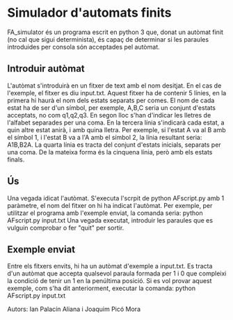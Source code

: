# Simulador d'automats finits
FA_simulator és un programa escrit en python 3 que, donat
un autòmat finit (no cal que sigui determinista), és capaç
de determinar si les paraules introduides per consola són
acceptades pel autòmat.

## Introduir autòmat
L'autòmat s'introduirà en un fitxer de text amb el nom 
desitjat. En el cas de l'exemple, el fitxer es diu 
input.txt.
Aquest fitxer ha de contenir 5 línies, en la primera hi
haurà el nom dels estats separats per comes. El nom de 
cada estat ha de ser d'un símbol, per exemple, A,B,C seria
un conjunt d'estats acceptats, no com q1,q2,q3.
En segon lloc s'han d'indicar les lletres
de l'alfabet separades per una coma.
En la tercera línia s'indicarà cada estat, a quin altre
estat anirà, i amb quina lletra. Per exemple, si
l'estat A va al B amb el símbol 1, i l'estat B va a 
l'A amb el símbol 2, la línia resultant seria: 
A1B,B2A.
La quarta línia es tracta del conjunt d'estats inicials, 
separats per una coma. De la mateixa forma és la cinquena
línia, però amb els estats finals.

## Ús
Una vegada idicat l'autòmat. S'executa l'scrpit de python 
AFscript.py amb 1 paràmetre, el nom del fitxer on hi ha
indicat l'autòmat. Per exemple, per utilitzar el programa
amb l'exemple enviat, la comanda seria:
python AFscript.py input.txt
Una vegada executat, introduir les paraules que es vulguin
comprobar o fer "quit" per sortir.

## Exemple enviat
Entre els fitxers envits, hi ha un autòmat d'exemple a 
input.txt. Es tracta d'un autòmat que accepta qualsevol
paraula formada per 1 i 0 que compleixi la condició de 
tenir un 1 en la penúltima posició. Si es vol provar 
aquest exemple, com s'ha dit anteriorment, executar
la comanda: 
python AFscript.py input.txt


Autors: Ian Palacín Aliana i Joaquim Picó Mora
